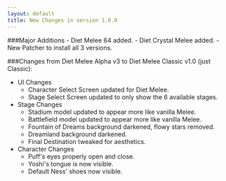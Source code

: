 ```yaml
---
layout: default
title: New Changes in version 1.0.0
---
```


###Major Additions
    - Diet Melee 64 added.
    - Diet Crystal Melee added.
    - New Patcher to install all 3 versions.

###Changes from Diet Melee Alpha v3 to Diet Melee Classic v1.0 (just Classic):
- UI Changes
    - Character Select Screen updated for Diet Melee.
    - Stage Select Screen updated to only show the 6 available stages.
- Stage Changes
    - Stadium model updated to appear more like vanilla Melee.
    - Battlefield model updated to appear more like vanilla Melee.
    - Fountain of Dreams background darkened, flowy stars removed.
    - Dreamland background darkened.
    - Final Destination tweaked for aesthetics.
- Character Changes
    - Puff's eyes properly open and close.
    - Yoshi's tongue is now visible.
    - Default Ness' shoes now visible.
